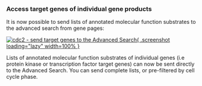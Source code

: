### Access target genes of individual gene products
<!-- pombase_flags: frontpage -->
<!-- newsfeed_thumbnail: pombase-logo-32x32px.png -->

It is now possible to send lists of annotated molecular function
substrates to the advanced search from gene pages:

[![cdc2 - send target genes to the Advanced Search](assets/newsfeed/cdc2-substrates-to-advanced-search.png){ .screenshot loading="lazy" width=100% }](assets/newsfeed/cdc2-substrates-to-advanced-search.png)

Lists of annotated molecular function substrates of individual genes
(i.e protein kinase or transcription factor target genes) can now be
sent directly to the Advanced Search.  You can send complete lists, or
pre-filtered by cell cycle phase.

